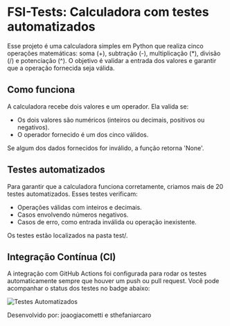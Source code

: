 # FSI-Tests: Calculadora com testes automatizados

Esse projeto é uma calculadora simples em Python que realiza cinco operações matemáticas: soma (+), subtração (-), multiplicação (\*), divisão (/) e potenciação (^).
O objetivo é validar a entrada dos valores e garantir que a operação fornecida seja válida.

## Como funciona

A calculadora recebe dois valores e um operador. Ela valida se:

- Os dois valores são numéricos (inteiros ou decimais, positivos ou negativos).
- O operador fornecido é um dos cinco válidos.

Se algum dos dados fornecidos for inválido, a função retorna 'None'.

## Testes automatizados

Para garantir que a calculadora funciona corretamente, criamos mais de 20 testes automatizados. Esses testes verificam:

- Operações válidas com inteiros e decimais.
- Casos envolvendo números negativos.
- Casos de erro, como entrada inválida ou operação inexistente.

Os testes estão localizados na pasta test/.

## Integração Contínua (CI)

A integração com GitHub Actions foi configurada para rodar os testes automaticamente sempre que houver um push ou pull request. Você pode acompanhar o status dos testes no badge abaixo:

![Testes Automatizados](https://github.com/sthefaniarcaro/fsi-tests/actions/workflows/python-app.yml/badge.svg)

Desenvolvido por:
joaogiacometti e sthefaniarcaro
